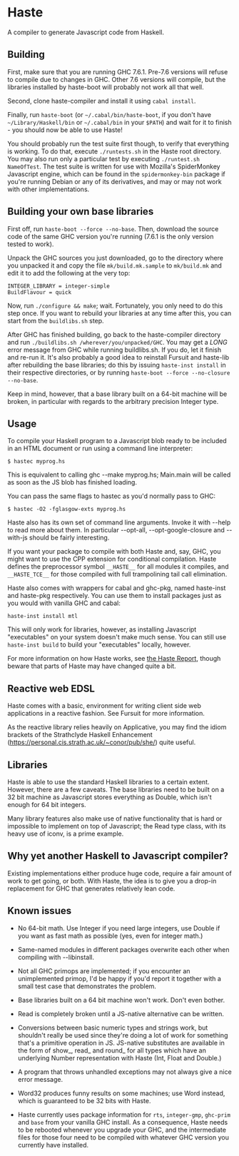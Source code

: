 Haste
=====

A compiler to generate Javascript code from Haskell.


Building
--------

First, make sure that you are running GHC 7.6.1. Pre-7.6 versions will refuse
to compile due to changes in GHC. Other 7.6 versions will compile, but the
libraries installed by haste-boot will probably not work all that well.

Second, clone haste-compiler and install it using `cabal install`.

Finally, run `haste-boot` (or `~/.cabal/bin/haste-boot`, if you don't have
`~/Library/Haskell/bin` or `~/.cabal/bin` in your `$PATH`) and wait for it to finish - you should now be
able to use Haste!

You should probably run the test suite first though, to verify that everything
is working. To do that, execute `./runtests.sh` in the Haste root directory.
You may also run only a particular test by executing `./runtest.sh NameOfTest`.
The test suite is written for use with Mozilla's SpiderMonkey Javascript engine,
which can be found in the `spidermonkey-bin` package if you're running Debian or
any of its derivatives, and may or may not work with other implementations.


Building your own base libraries
--------------------------------

First off, run `haste-boot --force --no-base`.
Then, download the source code of the same GHC version you're running
(7.6.1 is the only version tested to work).

Unpack the GHC sources you just downloaded, go to the directory where you
unpacked it and copy the file `mk/build.mk.sample` to `mk/build.mk` and edit
it to add the following at the very top:

    INTEGER_LIBRARY = integer-simple
    BuildFlavour = quick

Now, run `./configure && make`; wait. Fortunately, you only need to do this step
once. If you want to rebuild your libraries at any time after this, you can
start from the `buildlibs.sh` step.

After GHC has finished building, go back to the haste-compiler directory and
run `./buildlibs.sh /wherever/you/unpacked/GHC`. You may get a _LONG_ error
message from GHC while running buildlibs.sh. If you do, let it finish and
re-run it. It's also probably a good idea to reinstall Fursuit and haste-lib
after rebuilding the base libraries; do this by issuing `haste-inst install`
in their respective directories, or by running
`haste-boot --force --no-closure --no-base`.

Keep in mind, however, that a base library built on a 64-bit machine will be
broken, in particular with regards to the arbitrary precision Integer type.


Usage
-----

To compile your Haskell program to a Javascript blob ready to be included in an
HTML document or run using a command line interpreter:

    $ hastec myprog.hs

This is equivalent to calling ghc --make myprog.hs; Main.main will be called
as soon as the JS blob has finished loading.

You can pass the same flags to hastec as you'd normally pass to GHC:

    $ hastec -O2 -fglasgow-exts myprog.hs

Haste also has its own set of command line arguments. Invoke it with --help to
read more about them. In particular --opt-all, --opt-google-closure and
--with-js should be fairly interesting.

If you want your package to compile with both Haste and, say, GHC, you might
want to use the CPP extension for conditional compilation. Haste defines the
preprocessor symbol `__HASTE__` for all modules it compiles, and `__HASTE_TCE__`
for those compiled with full trampolining tail call elimination.

Haste also comes with wrappers for cabal and ghc-pkg, named haste-inst and
haste-pkg respectively. You can use them to install packages just as you would
with vanilla GHC and cabal:

    haste-inst install mtl

This will only work for libraries, however, as installing Javascript
"executables" on your system doesn't make much sense. You can still use
`haste-inst build` to build your "executables" locally, however.

For more information on how Haste works, see
[the Haste Report](http://ekblad.cc/hastereport.pdf "Haste Report"),
though beware that parts of Haste may have changed quite a bit.


Reactive web EDSL
-----------------

Haste comes with a basic, environment for writing client side web applications
in a reactive fashion. See Fursuit for more information.

As the reactive library relies heavily on Applicative, you may find the idiom
brackets of the Strathclyde Haskell Enhancement
(https://personal.cis.strath.ac.uk/~conor/pub/she/) quite useful.


Libraries
---------

Haste is able to use the standard Haskell libraries to a certain extent.
However, there are a few caveats. The base libraries need to be built on a 32
bit machine as Javascript stores everything as Double, which isn't enough for
64 bit integers.

Many library features also make use of native functionality that is hard or
impossible to implement on top of Javascript; the Read type class, with its
heavy use of iconv, is a prime example.


Why yet another Haskell to Javascript compiler?
-----------------------------------------------

Existing implementations either produce huge code, require a fair amount of
work to get going, or both. With Haste, the idea is to give you a drop-in
replacement for GHC that generates relatively lean code.


Known issues
------------

* No 64-bit math. Use Integer if you need large integers, use Double if you
  want as fast math as possible (yes, even for integer math.)

* Same-named modules in different packages overwrite each other when compiling
  with --libinstall.

* Not all GHC primops are implemented; if you encounter an unimplemented
  primop, I'd be happy if you'd report it together with a small test case that
  demonstrates the problem.

* Base libraries built on a 64 bit machine won't work. Don't even bother.

* Read is completely broken until a JS-native alternative can be written.

* Conversions between basic numeric types and strings work, but shouldn't
  really be used since they're doing a lot of work for something that's
  a primitive operation in JS. JS-native substitutes are available in the form
  of show_, read_ and round_ for all types which have an underlying Number
  representation with Haste (Int, Float and Double.)

* A program that throws unhandled exceptions may not always give a nice error
  message.

* Word32 produces funny results on some machines; use Word instead, which is
  guaranteed to be 32 bits with Haste.

* Haste currently uses package information for `rts`, `integer-gmp`, `ghc-prim`
  and `base` from your vanilla GHC install. As a consequence, Haste needs to be
  rebooted whenever you upgrade your GHC, and the intermediate files for those
  four need to be compiled with whatever GHC version you currently have
  installed.

